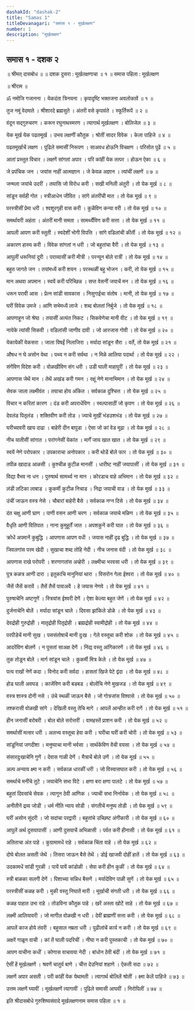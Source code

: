 ```yaml
---
dashakId: "dashak-2"
title: "Samas 1"
titleDevanagari: "समास १ - मूर्खलक्षण"
number: 1
description: "मूर्खलक्षण"
---
```


## समास १ - दशक २

॥ श्रीमत् दासबोध ॥
॥ दशक दुसरा : मूर्खलक्षणाचा ॥ १ ॥
समास पहिला : मूर्खलक्षण

॥ श्रीराम ॥

ॐ नमोजि गजानना । येकदंता त्रिनयना ।
कृपादृष्टि भक्तजना अवलोकावें ॥ १ ॥

तुज नमूं वेदमाते । श्रीशारदे ब्रह्मसुते ।
अंतरी वसे कृपावंते । स्फूर्तिरूपें ॥ २ ॥

वंदून सद्गुरुचरण । करून रघुनाथस्मरण ।
त्यागार्थ मूर्खलक्षण । बोलिजेल ॥ ३ ॥

येक मूर्ख येक पढतमूर्ख । उभय लक्षणीं कौतुक ।
श्रोतीं सादर विवेक । केला पाहिजे ॥ ४ ॥

पढतमूर्खाचें लक्षण । पुढिले समासीं निरूपण ।
साअवध होऊनि विचक्षण । परिसोत पुढें ॥ ५ ॥

आतां प्रस्तुत विचार । लक्षणें सांगतां अपार ।
परि कांहीं येक तत्पर । होऊन ऐका ॥ ६ ॥

जे प्रपंचिक जन । जयांस नाहीं आत्मज्ञान ।
जे केवळ अज्ञान । त्यांचीं लक्षणें ॥ ७ ॥

जन्मला जयांचे उदरीं । तयासि जो विरोध करी ।
सखी मनिली अंतुरी । तो येक मूर्ख ॥ ८ ॥

सांडून सर्वही गोत । स्त्रीआधेन जीवित ।
सांगे अंतरींची मात । तो येक मूर्ख ॥ ९ ॥

परस्त्रीसीं प्रेमा धरी । श्वशुरगृही वास करी ।
कुळेंविण कन्या वरी । तो येक मूर्ख ॥ १० ॥

समर्थावरी अहंता । अंतरीं मानी समता ।
सामर्थ्येंविण करी सत्ता । तो येक मूर्ख ॥ ११ ॥

आपली आपण करी स्तुती । स्वदेशीं भोगी विपत्ति ।
सांगे वडिलांची कीर्ती । तो येक मूर्ख ॥ १२ ॥

अकारण हास्य करी । विवेक सांगतां न धरी ।
जो बहुतांचा वैरी । तो येक मूर्ख ॥ १३ ॥

आपुलीं धरूनियां दुरी । पराव्यासीं करी मीत्री ।
परन्यून बोले रात्रीं । तो येक मूर्ख ॥ १४ ॥

बहुत जागते जन । तयांमध्यें करी शयन ।
परस्थळीं बहु भोजन । करी, तो येक मूर्ख ॥ १५ ॥

मान अथवा अपमान । स्वयें करी परिच्छिन्न ।
सप्त वेसनीं जयाचें मन । तो येक मूर्ख ॥ १६ ॥

धरून परावी आस । प्रेत्न सांडी सावकास ।
निसुगाईचा संतोष । मानी, तो येक मूर्ख ॥ १७ ॥

घरीं विवेक उमजे । आणि सभेमध्यें लाजे ।
शब्द बोलतां निर्बुजे । तो येक मूर्ख ॥ १८ ॥

आपणाहून जो श्रेष्ठ । तयासीं अत्यंत निकट ।
सिकवेणेचा मानी वीट । तो येक मूर्ख ॥ १९ ॥

नायेके त्यांसी सिकवी । वडिलांसी जाणीव दावी ।
जो आरजास गोवी । तो येक मूर्ख ॥ २० ॥

येकायेकीं येकसरा । जाला विषईं निलाजिरा ।
मर्यादा सांडून सैरा । वर्ते, तो येक मूर्ख ॥ २१ ॥

औषध न घे असोन वेथा । पथ्य न करी सर्वथा ।
न मिळे आलिया पदार्था । तो येक मूर्ख ॥ २२ ।

संगेंविण विदेश करी । वोळखीविण संग धरी ।
उडी घाली माहापुरीं । तो येक मूर्ख ॥ २३ ॥

आपणास जेथें मान । तेथें अखंड करी गमन ।
रक्षूं नेणे मानाभिमान । तो येक मूर्ख ॥ २४ ॥

सेवक जाला लक्ष्मीवंत । तयाचा होय अंकित ।
सर्वकाळ दुश्चित्त । तो येक मूर्ख ॥ २५ ॥

विचार न करितां कारण । दंड करी अपराधेंविण ।
स्वल्पासाठीं जो कृपण । तो येक मूर्ख ॥ २६ ॥

देवलंड पितृलंड । शक्तिवीण करी तोड ।
ज्याचे मुखीं भंडउशभंड । तो येक मूर्ख ॥ २७ ॥

घरीच्यावरी खाय दाढा । बाहेरी दीन बापुडा ।
ऐसा जो कां वेड मूढा । तो येक मूर्ख ॥ २८ ॥

नीच यातीसीं सांगात । परांगनेसीं येकांत ।
मार्गें जाय खात खात । तो येक मूर्ख ॥ २९ ॥

स्वयें नेणे परोपकार । उपकाराचा अनोपकार ।
करी थोडें बोले फार । तो येक मूर्ख ॥ ३० ॥

तपीळ खादाड आळसी । कुश्चीळ कुटीळ मानसीं ।
धारीष्ट नाहीं जयापासीं । तो येक मूर्ख ॥ ३१ ॥

विद्या वैभव ना धन । पुरुषार्थ सामर्थ्य ना मान ।
कोरडाच वाहे अभिमान । तो येक मूर्ख ॥ ३२ ॥

लंडी लटिका लाबाड । कुकर्मी कुटीळ निचाड ।
निद्रा जयाची वाड । तो येक मूर्ख ॥ ३३ ॥

उंचीं जाऊन वस्त्र नेसे । चौबारां बाहेरी बैसे ।
सर्वकाळ नग्न दिसे । तो येक मूर्ख ॥ ३४ ॥

दंत चक्षु आणी घ्राण । पाणी वसन आणी चरण ।
सर्वकाळ जयाचे मळिण । तो येक मूर्ख ॥ ३५ ॥

वैधृति आणी वितिपात । नाना कुमुहूर्तें जात ।
अपशकुनें करी घात । तो येक मूर्ख ॥ ३६ ॥

क्रोधें अपमानें कुबुद्धि । आपणास आपण वधी ।
जयास नाहीं दृढ बुद्धि । तो येक मूर्ख ॥ ३७ ॥

जिवलगांस परम खेदी । सुखाचा शब्द तोहि नेदी ।
नीच जनास वंदी । तो येक मूर्ख ॥ ३८ ॥

आपणास राखे परोपरी । शरणागतांस अव्हेरी ।
लक्ष्मीचा भरवसा धरी । तो येक मूर्ख ॥ ३९ ॥

पुत्र कळत्र आणी दारा । इतुकाचि मानुनियां थारा ।
विसरोन गेला ईश्वरा । तो येक मूर्ख ॥ ४० ॥

जैसें जैसें करावें । तैसें तैसें पावाअवें ।
हे जयास नेणवे । तो येक मूर्ख ॥ ४१ ॥

पुरुषाचेनि अष्टगुणें । स्त्रियांस ईश्वरी देणें ।
ऐशा केल्या बहुत जेणें । तो येक मूर्ख ॥ ४२ ॥

दुर्जनाचेनि बोलें । मर्यादा सांडून चाले ।
दिवसा झांकिले डोळे । तो येक मूर्ख ॥ ४३ ॥

देवद्रोही गुरुद्रोही । मातृद्रोही पितृद्रोही ।
ब्रह्मद्रोही स्वामीद्रोही । तो येक मूर्ख ॥ ४४ ॥

परपीडेचें मानी सुख । पससंतोषाचें मानी दुःख ।
गेले वस्तूचा करी शोक । तो येक मूर्ख ॥ ४५ ॥

आदरेंविण बोलणें । न पुसतां साअक्ष देणें ।
निंद्य वस्तु आंगिकारणें । तो येक मूर्ख ॥ ४६ ॥

तुक तोडून बोले । मार्ग सांडून चाले ।
कुकर्मी मित्र केले । तो येक मूर्ख ॥ ४७ ॥

पत्य राखों नेणें कदा । विनोद करी सर्वदा ।
हासतां खिजे पेटे द्वंदा । तो येक मूर्ख ॥ ४८ ॥

होड घाली अवघड । काजेंविण करी बडबड ।
बोलोंचि नेणे मुखजड । तो येक मूर्ख ॥ ४९ ॥

वस्त्र शास्त्र दोनी नसे । उंचे स्थळीं जाऊन बैसे ।
जो गोत्रजांस विश्वासे । तो येक मूर्ख ॥ ५० ॥

तश्करासी वोळखी सांगे । देखिली वस्तु तेचि मागे ।
आपलें आन्हीत करी रागें । तो येक मूर्ख ॥ ५१ ॥

हीन जनासीं बरोबरी । बोल बोले सरोत्तरीं ।
वामहस्तें प्राशन करी । तो येक मूर्ख ॥ ५२ ॥

समर्थासीं मत्सर धरी । अलभ्य वस्तूचा हेवा करी ।
घरीचा घरीं करी चोरी । तो येक मूर्ख ॥ ५३ ॥

सांडूनियां जगदीशा । मनुष्याचा मानी भर्वसा ।
सार्थकेंविण वेंची वयसा । तो येक मूर्ख ॥ ५४ ॥

संसारदुःखाचेनि गुणें । देवास गाळी देणें ।
मैत्राचें बोले उणें । तो येक मूर्ख ॥ ५५ ॥

अल्प अन्याय क्ष्मा न करी । सर्वकाळ धारकीं धरी ।
जो विस्वासघात करी । तो येक मूर्ख ॥ ५६ ॥

समर्थाचे मनींचे तुटे । जयाचेनि सभा विटे ।
क्षणा बरा क्षणा पालटे । तो येक मूर्ख ॥ ५७ ॥

बहुतां दिवसांचे सेवक । त्यागून ठेवी आणिक ।
ज्याची सभा निर्नायेक । तो येक मूर्ख ॥ ५८ ॥

अनीतीनें द्रव्य जोडी । धर्म नीति न्याय सोडी ।
संगतीचें मनुष्य तोडी । तो येक मूर्ख ॥ ५९ ॥

घरीं असोन सुंदरी । जो सदांचा परद्वारी ।
बहुतांचे उच्छिष्ट अंगीकारी । तो येक मूर्ख ॥ ६० ॥

आपुलें अर्थ दुसयापासीं । आणी दुसयाचें अभिळासी ।
पर्वत करी हीनासी । तो येक मूर्ख ॥ ६१ ॥

अतिताचा अंत पाहे । कुग्रामामधें राहे ।
सर्वकाळ चिंता वाहे । तो येक मूर्ख ॥ ६२ ॥

दोघे बोलत असती जेथें । तिसरा जाऊन बैसे तेथें ।
डोई खाजवी दोहीं हातें । तो येक मूर्ख ॥ ६३ ॥

उदकामधें सांडी गुरळी । पायें पायें कांडोळी ।
सेवा करी हीन कुळीं । तो येक मूर्ख ॥ ६४ ॥

स्त्री बाळका सलगी देणें । पिशाच्या सन्निध बैसणें ।
मर्यादेविण पाळी सुणें । तो येक मूर्ख ॥ ६५ ॥

परस्त्रीसीं कळह करी । मुकी वस्तु निघातें मारी ।
मूर्खाची संगती धरी । तो येक मूर्ख ॥ ६६ ॥

कळह पाहात उभा राहे । तोडविना कौतुक पाहे ।
खरें अस्ता खोटें साहे । तो येक मूर्ख ॥ ६७ ॥

लक्ष्मी आलियावरी । जो मागील वोळखी न धरी ।
देवीं ब्राह्मणीं सत्ता करी । तो येक मूर्ख ॥ ६८ ॥

आपलें काज होये तंवरी । बहुसाल नम्रता धरी ।
पुढीलांचें कार्य न करी । तो येक मूर्ख ॥ ६९ ॥

अक्षरें गाळून वाची । कां तें घाली पदरिचीं ।
नीघा न करी पुस्तकाची । तो येक मूर्ख ॥ ७० ॥

आपण वाचीना कधीं । कोणास वाचावया नेदी ।
बांधोन ठेवी बंदीं । तो येक मूर्ख ॥ ७१ ॥

ऐसीं हें मूर्खलक्षणें । श्रवणें चातुर्य बाणे ।
चीत्त देउनियां शहाणे । ऐकती सदा ॥ ७२ ॥

लक्षणें अपार असती । परी कांहीं येक येथामती ।
त्यागार्थ बोलिलें श्रोतीं । क्ष्मा केलें पाहिजे ॥ ७३ ॥

उत्तम लक्षणें घ्यावीं । मूर्खलक्षणें त्यागावीं ।
पुढिले समासी आघवीं । निरोपिलीं ॥ ७४ ॥

इति श्रीदासबोधे गुरुशिष्यसंवादे
मूर्खलक्षणनाम समास पहिला ॥ १ ॥